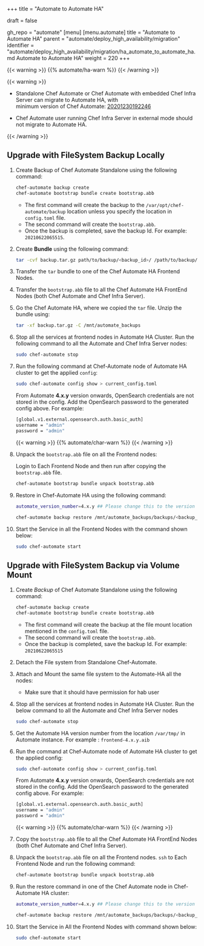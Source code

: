 +++
title = "Automate to Automate HA"

draft = false

gh_repo = "automate"
[menu]
  [menu.automate]
    title = "Automate to Automate HA"
    parent = "automate/deploy_high_availability/migration"
    identifier = "automate/deploy_high_availability/migration/ha_automate_to_automate_ha.md Automate to Automate HA"
    weight = 220
+++

{{< warning >}}
{{% automate/ha-warn %}}
{{< /warning >}}

{{< warning >}}

- Standalone Chef Automate or Chef Automate with embedded Chef Infra Server can migrate to Automate HA, with  
minimum version of Chef Automate: [20201230192246](https://docs.chef.io/release_notes_automate/#20201230192246)

- Chef Automate user running Chef Infra Server in external mode should not migrate to Automate HA.

{{< /warning >}}

## Upgrade with FileSystem Backup Locally

1. Create Backup of Chef Automate Standalone using the following command:

    ```bash
    chef-automate backup create
    chef-automate bootstrap bundle create bootstrap.abb
    ```

    - The first command will create the backup to the `/var/opt/chef-automate/backup` location unless you specify the location in `config.toml` file.
    - The second command will create the `bootstrap.abb`.
    - Once the backup is completed, save the backup Id. For example: `20210622065515`.

1. Create **Bundle** using the following command:

    ```bash
    tar -cvf backup.tar.gz path/to/backup/<backup_id>/ /path/to/backup/automatebackup-elasticsearch/ /path/to/backup/.tmp/
    ```

1. Transfer the `tar` bundle to one of the Chef Automate HA Frontend Nodes.

1. Transfer the `bootstrap.abb` file to all the Chef Automate HA FrontEnd Nodes (both Chef Automate and Chef Infra Server).

1. Go the Chef Automate HA, where we copied the `tar` file. Unzip the bundle using:

    ```bash
    tar -xf backup.tar.gz -C /mnt/automate_backups
    ```

1. Stop all the services at frontend nodes in Automate HA Cluster. Run the following command to all the Automate and Chef Infra Server nodes:

    ``` bash
    sudo chef-automate stop
    ```

1. Run the following command at Chef-Automate node of Automate HA cluster to get the applied `config`:

    ```bash
    sudo chef-automate config show > current_config.toml 
    ```

    From Automate **4.x.y** version onwards, OpenSearch credentials are not stored in the config. Add the OpenSearch password to the generated config above. For example:

    ```bash
    [global.v1.external.opensearch.auth.basic_auth]
    username = "admin"
    password = "admin"
    ```

    {{< warning >}}
    {{% automate/char-warn %}}
    {{< /warning >}}

1. Unpack the `bootstrap.abb` file on all the Frontend nodes:

    Login to Each Frontend Node and then run after copying the `bootstrap.abb` file.

    ```bash
    chef-automate bootstrap bundle unpack bootstrap.abb
    ```

1. Restore in Chef-Automate HA using the following command:

    ```bash
    automate_version_number=4.x.y ## Please change this to the version of Chef Automate HA installed. Look for /var/tmp/frontend-4.x.y.aib file
     
    chef-automate backup restore /mnt/automate_backups/backups/<backup_id>/ --patch-config current_config.toml --airgap-bundle /var/tmp/frontend-${automate_version_number}.aib --skip-preflight
    ```

1. Start the Service in all the Frontend Nodes with the command shown below:

    ```bash
    sudo chef-automate start
    ```

## Upgrade with FileSystem Backup via Volume Mount

1. Create *Backup* of Chef Automate Standalone using the following command:

    ```bash
    chef-automate backup create
    chef-automate bootstrap bundle create bootstrap.abb
    ```

    - The first command will create the backup at the file mount location mentioned in the `config.toml` file.
    - The second command will create the `bootstrap.abb`.
    - Once the backup is completed, save the backup Id. For example: `20210622065515`

1. Detach the File system from Standalone Chef-Automate.

1. Attach and Mount the same file system to the Automate-HA all the nodes:

    - Make sure that it should have permission for hab user

1. Stop all the services at frontend nodes in Automate HA Cluster. Run the below command to all the Automate and Chef Infra Server nodes

    ``` bash
    sudo chef-automate stop
    ```

1. Get the Automate HA version number from the location `/var/tmp/` in Automate instance. For example : `frontend-4.x.y.aib`

1. Run the command at Chef-Automate node of Automate HA cluster to get the applied config:

    ```bash
    sudo chef-automate config show > current_config.toml 
    ```

    From Automate **4.x.y** version onwards, OpenSearch credentials are not stored in the config. Add the OpenSearch password to the generated config above. For example:

    ```bash
    [global.v1.external.opensearch.auth.basic_auth]
    username = "admin"
    password = "admin"
    ```

    {{< warning >}}
    {{% automate/char-warn %}}
    {{< /warning >}}

1. Copy the `bootstrap.abb` file to all the Chef Automate HA FrontEnd Nodes (both Chef Automate and Chef Infra Server).

1. Unpack the `bootstrap.abb` file on all the Frontend nodes. `ssh` to Each Frontend Node and run the following command:

    ```bash
    chef-automate bootstrap bundle unpack bootstrap.abb
    ```

1. Run the restore command in one of the Chef Automate node in Chef-Automate HA cluster:

    ```bash
    automate_version_number=4.x.y ## Please change this to the version of Chef Automate HA installed. Look for /var/tmp/frontend-4.x.y.aib file

    chef-automate backup restore /mnt/automate_backups/backups/<backup_id>/ --patch-config current_config.toml --airgap-bundle /var/tmp/frontend-${automate_version_number}.aib --skip-preflight
    ```

1. Start the Service in All the Frontend Nodes with command shown below:

    ``` bash
    sudo chef-automate start
    ```
